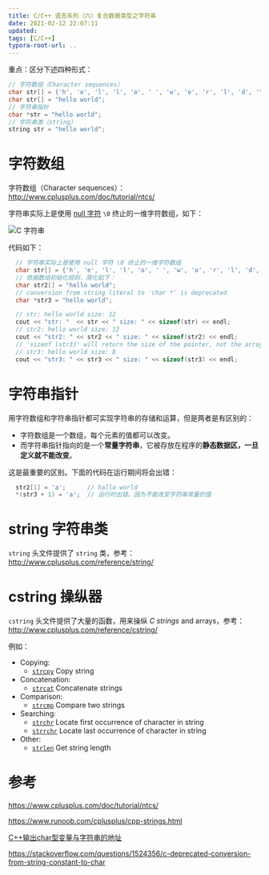 ```yaml
---
title: C/C++ 语言系列（六）复合数据类型之字符串
date: 2021-02-12 22:07:11
updated: 
tags: [C/C++]
typora-root-url: ..
---
```


重点：区分下述四种形式：

```C
// 字符数组（Character sequences）
char str[] = {'h', 'e', 'l', 'l', 'o', ' ', 'w', 'o', 'r', 'l', 'd', '\0'};
char str[] = "hello world";
// 字符串指针
char *str = "hello world";
// 字符串类（string）
string str = "hello world";
```

# 字符数组

字符数组（Character sequences）：http://www.cplusplus.com/doc/tutorial/ntcs/

字符串实际上是使用 [null 字符](https://baike.baidu.com/item/Null/19660386) `\0` 终止的一维字符数组，如下：

![C 字符串](/img/cpp/c-strings.png)

代码如下：

```C
  // 字符串实际上是使用 null 字符 \0 终止的一维字符数组
  char str[] = {'h', 'e', 'l', 'l', 'o', ' ', 'w', 'o', 'r', 'l', 'd', '\0'};
  // 依据数组初始化规则，简化如下：
  char str2[] = "hello world";
  // conversion from string literal to 'char *' is deprecated
  char *str3 = "hello world";

  // str: hello world size: 12
  cout << "str: "  << str << " size: " << sizeof(str) << endl;
  // str2: hello world size: 12
  cout << "str2: " << str2 << " size: " << sizeof(str2) << endl;
  // 'sizeof (str3)' will return the size of the pointer, not the array itself
  // str3: hello world size: 8
  cout << "str3: " << str3 << " size: " << sizeof(str3) << endl;
```

# 字符串指针

用字符数组和字符串指针都可实现字符串的存储和运算，但是两者是有区别的：

* 字符数组是一个数组，每个元素的值都可以改变。
* 而字符串指针指向的是一个**常量字符串**，它被存放在程序的**静态数据区，一旦定义就不能改变**。

这是最重要的区别。下面的代码在运行期间将会出错：

```C
  str2[1] = 'a';      // hallo world
  *(str3 + 1) = 'a';  // 运行时出错。因为不能改变字符串常量的值
```

# string 字符串类

`string` 头文件提供了 `string` 类，参考：http://www.cplusplus.com/reference/string/

# cstring 操纵器

`cstring` 头文件提供了大量的函数，用来操纵 *C strings* and arrays，参考：http://www.cplusplus.com/reference/cstring/

例如：

* Copying:
  * [`strcpy`](http://www.cplusplus.com/reference/cstring/strcpy/) Copy string
* Concatenation:
  * [`strcat`](http://www.cplusplus.com/reference/cstring/strcat/) Concatenate strings
* Comparison:
  * [`strcmp`](http://www.cplusplus.com/reference/cstring/strcmp/) Compare two strings
* Searching:
  * [`strchr`](http://www.cplusplus.com/reference/cstring/strchr/) Locate first occurrence of character in string
  * [`strrchr`](http://www.cplusplus.com/reference/cstring/strrchr/) Locate last occurrence of character in string
* Other:
  * [`strlen`](http://www.cplusplus.com/reference/cstring/strlen/) Get string length

# 参考

https://www.cplusplus.com/doc/tutorial/ntcs/

https://www.runoob.com/cplusplus/cpp-strings.html

[C++输出char型变量与字符串的地址](https://blog.csdn.net/u014082714/article/details/45498527)

https://stackoverflow.com/questions/1524356/c-deprecated-conversion-from-string-constant-to-char